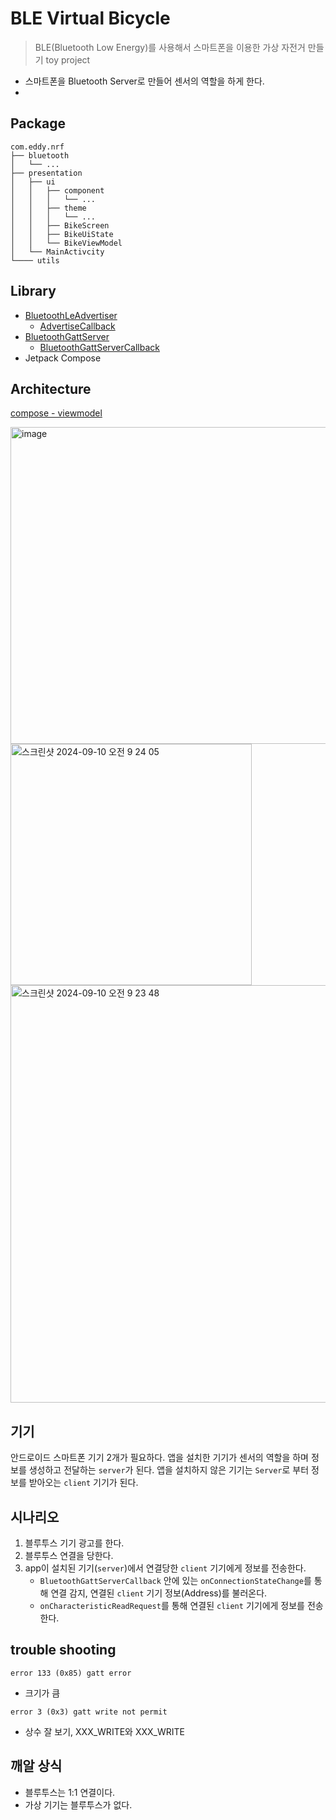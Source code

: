 # BLE Virtual Bicycle

> BLE(Bluetooth Low Energy)를 사용해서 스마트폰을 이용한 가상 자전거 만들기 toy project

- 스마트폰을 Bluetooth Server로 만들어 센서의 역할을 하게 한다.
- 
## Package
```
com.eddy.nrf
├── bluetooth
│   └── ...
├── presentation
│   ├── ui
│   │   ├── component
│   │   │   └── ...
│   │   ├── theme
│   │   │   └── ...
│   │   ├── BikeScreen
│   │   ├── BikeUiState
│   │   └── BikeViewModel
│   └── MainActivcity
└──── utils
```
## Library
- [BluetoothLeAdvertiser](https://developer.android.com/reference/android/bluetooth/le/BluetoothLeAdvertiser)
    - [AdvertiseCallback](https://developer.android.com/reference/android/bluetooth/le/AdvertiseCallback)    
- [BluetoothGattServer](https://developer.android.com/reference/android/bluetooth/BluetoothGattServer)
    - [BluetoothGattServerCallback](https://developer.android.com/reference/android/bluetooth/BluetoothGattServerCallback)
- Jetpack Compose

  
## Architecture
[compose - viewmodel](https://developer.android.com/codelabs/basic-android-kotlin-compose-viewmodel-and-state?hl=ko#4)

<img width="507" alt="image" src="https://github.com/user-attachments/assets/1efb3af7-4310-4f0f-85ac-466fcfc98218">
<img width="386" alt="스크린샷 2024-09-10 오전 9 24 05" src="https://github.com/user-attachments/assets/3dbd62fc-037a-4427-a117-fa93dde0e008">

<img width="668" alt="스크린샷 2024-09-10 오전 9 23 48" src="https://github.com/user-attachments/assets/069f5c21-196d-4edf-982e-b0c640393516">

## 기기

안드로이드 스마트폰 기기 2개가 필요하다.
앱을 설치한 기기가 센서의 역할을 하며 정보를 생성하고 전달하는 `server`가 된다.
앱을 설치하지 않은 기기는 `Server`로 부터 정보를 받아오는 `client` 기기가 된다.

## 시나리오

1. 블루투스 기기 광고를 한다.
2. 블루투스 연결을 당한다.
3. app이 설치된 기기(`server`)에서 연결당한 `client` 기기에게 정보를 전송한다.
    - `BluetoothGattServerCallback` 안에 있는 `onConnectionStateChange`를 통해 연결 감지, 연결된 `client` 기기 정보(Address)를 불러온다.
    - `onCharacteristicReadRequest`를 통해 연결된 `client` 기기에게 정보를 전송한다.
## trouble shooting
```
error 133 (0x85) gatt error
```
- 크기가 큼

```
error 3 (0x3) gatt write not permit
```
- 상수 잘 보기, XXX_WRITE와 XXX_WRITE


## 깨알 상식
- 블루투스는 1:1 연결이다.
- 가상 기기는 블루투스가 없다. 
